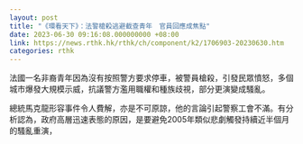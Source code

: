 ```yaml
---
layout: post
title: "《環看天下》：法警槍殺逃避截查青年　官員回應成焦點"
date: 2023-06-30 09:16:08.000000000 +08:00
link: https://news.rthk.hk/rthk/ch/component/k2/1706903-20230630.htm
categories: rthk
---
```


法國一名非裔青年因為沒有按照警方要求停車，被警員槍殺，引發民眾憤怒，多個城市爆發大規模示威，抗議警方濫用職權和種族歧視，部分更演變成騷亂。

總統馬克龍形容事件令人費解，亦是不可原諒，他的言論引起警察工會不滿。有分析認為，政府高層迅速表態的原因，是要避免2005年類似悲劇觸發持續近半個月的騷亂重演，
